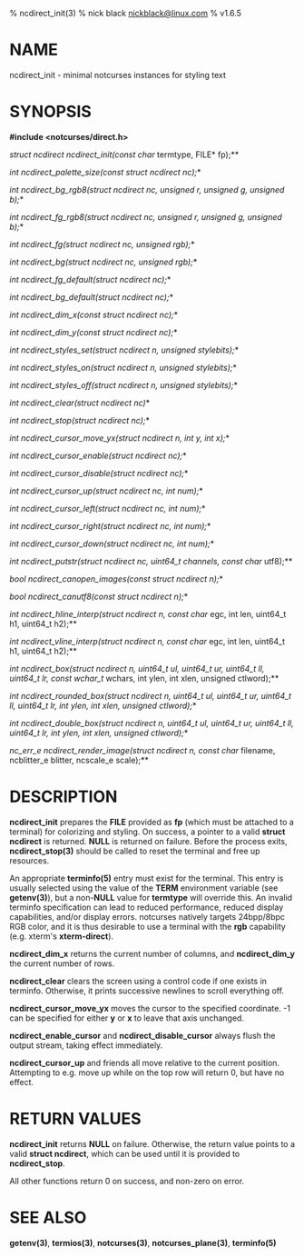 % ncdirect_init(3)
% nick black <nickblack@linux.com>
% v1.6.5

# NAME

ncdirect_init - minimal notcurses instances for styling text

# SYNOPSIS

**#include <notcurses/direct.h>**

**struct ncdirect* ncdirect_init(const char* termtype, FILE* fp);**

**int ncdirect_palette_size(const struct ncdirect* nc);**

**int ncdirect_bg_rgb8(struct ncdirect* nc, unsigned r, unsigned g, unsigned b);**

**int ncdirect_fg_rgb8(struct ncdirect* nc, unsigned r, unsigned g, unsigned b);**

**int ncdirect_fg(struct ncdirect* nc, unsigned rgb);**

**int ncdirect_bg(struct ncdirect* nc, unsigned rgb);**

**int ncdirect_fg_default(struct ncdirect* nc);**

**int ncdirect_bg_default(struct ncdirect* nc);**

**int ncdirect_dim_x(const struct ncdirect* nc);**

**int ncdirect_dim_y(const struct ncdirect* nc);**

**int ncdirect_styles_set(struct ncdirect* n, unsigned stylebits);**

**int ncdirect_styles_on(struct ncdirect* n, unsigned stylebits);**

**int ncdirect_styles_off(struct ncdirect* n, unsigned stylebits);**

**int ncdirect_clear(struct ncdirect* nc)**

**int ncdirect_stop(struct ncdirect* nc);**

**int ncdirect_cursor_move_yx(struct ncdirect* n, int y, int x);**

**int ncdirect_cursor_enable(struct ncdirect* nc);**

**int ncdirect_cursor_disable(struct ncdirect* nc);**

**int ncdirect_cursor_up(struct ncdirect* nc, int num);**

**int ncdirect_cursor_left(struct ncdirect* nc, int num);**

**int ncdirect_cursor_right(struct ncdirect* nc, int num);**

**int ncdirect_cursor_down(struct ncdirect* nc, int num);**

**int ncdirect_putstr(struct ncdirect* nc, uint64_t channels, const char* utf8);**

**bool ncdirect_canopen_images(const struct ncdirect* n);**

**bool ncdirect_canutf8(const struct ncdirect* n);**

**int ncdirect_hline_interp(struct ncdirect* n, const char* egc, int len, uint64_t h1, uint64_t h2);**

**int ncdirect_vline_interp(struct ncdirect* n, const char* egc, int len, uint64_t h1, uint64_t h2);**

**int ncdirect_box(struct ncdirect* n, uint64_t ul, uint64_t ur, uint64_t ll, uint64_t lr, const wchar_t* wchars, int ylen, int xlen, unsigned ctlword);**

**int ncdirect_rounded_box(struct ncdirect* n, uint64_t ul, uint64_t ur, uint64_t ll, uint64_t lr, int ylen, int xlen, unsigned ctlword);**

**int ncdirect_double_box(struct ncdirect* n, uint64_t ul, uint64_t ur, uint64_t ll, uint64_t lr, int ylen, int xlen, unsigned ctlword);**

**nc_err_e ncdirect_render_image(struct ncdirect* n, const char* filename, ncblitter_e blitter, ncscale_e scale);**

# DESCRIPTION

**ncdirect_init** prepares the **FILE** provided as **fp** (which must
be attached to a terminal) for colorizing and styling. On success, a pointer to
a valid **struct ncdirect** is returned. **NULL** is returned on failure.
Before the process exits, **ncdirect_stop(3)** should be called to reset the
terminal and free up resources.

An appropriate **terminfo(5)** entry must exist for the terminal. This entry is
usually selected using the value of the **TERM** environment variable (see
**getenv(3)**), but a non-**NULL** value for **termtype** will override this. An
invalid terminfo specification can lead to reduced performance, reduced
display capabilities, and/or display errors. notcurses natively targets
24bpp/8bpc RGB color, and it is thus desirable to use a terminal with the
**rgb** capability (e.g. xterm's **xterm-direct**).

**ncdirect_dim_x** returns the current number of columns, and **ncdirect_dim_y**
the current number of rows.

**ncdirect_clear** clears the screen using a control code if one exists in
terminfo. Otherwise, it prints successive newlines to scroll everything off.

**ncdirect_cursor_move_yx** moves the cursor to the specified coordinate. -1 can
be specified for either **y** or **x** to leave that axis unchanged.

**ncdirect_enable_cursor** and **ncdirect_disable_cursor** always flush the
output stream, taking effect immediately.

**ncdirect_cursor_up** and friends all move relative to the current position.
Attempting to e.g. move up while on the top row will return 0, but have no
effect.

# RETURN VALUES

**ncdirect_init** returns **NULL** on failure. Otherwise, the return value
points to a valid **struct ncdirect**, which can be used until it is provided
to **ncdirect_stop**.

All other functions return 0 on success, and non-zero on error.

# SEE ALSO

**getenv(3)**,
**termios(3)**,
**notcurses(3)**,
**notcurses_plane(3)**,
**terminfo(5)**
